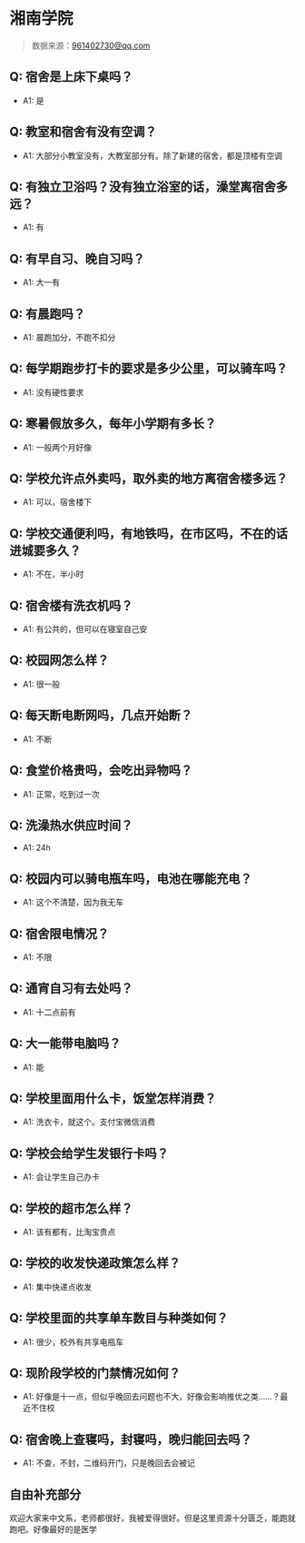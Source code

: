 # 湘南学院

> 数据来源：961402730@qq.com

## Q: 宿舍是上床下桌吗？

- A1: 是

## Q: 教室和宿舍有没有空调？

- A1: 大部分小教室没有，大教室部分有。除了新建的宿舍，都是顶楼有空调

## Q: 有独立卫浴吗？没有独立浴室的话，澡堂离宿舍多远？

- A1: 有

## Q: 有早自习、晚自习吗？

- A1: 大一有

## Q: 有晨跑吗？

- A1: 晨跑加分，不跑不扣分

## Q: 每学期跑步打卡的要求是多少公里，可以骑车吗？

- A1: 没有硬性要求

## Q: 寒暑假放多久，每年小学期有多长？

- A1: 一般两个月好像

## Q: 学校允许点外卖吗，取外卖的地方离宿舍楼多远？

- A1: 可以，宿舍楼下

## Q: 学校交通便利吗，有地铁吗，在市区吗，不在的话进城要多久？

- A1: 不在，半小时

## Q: 宿舍楼有洗衣机吗？

- A1: 有公共的，但可以在寝室自己安

## Q: 校园网怎么样？

- A1: 很一般

## Q: 每天断电断网吗，几点开始断？

- A1: 不断

## Q: 食堂价格贵吗，会吃出异物吗？

- A1: 正常，吃到过一次

## Q: 洗澡热水供应时间？

- A1: 24h

## Q: 校园内可以骑电瓶车吗，电池在哪能充电？

- A1: 这个不清楚，因为我无车

## Q: 宿舍限电情况？

- A1: 不限

## Q: 通宵自习有去处吗？

- A1: 十二点前有

## Q: 大一能带电脑吗？

- A1: 能

## Q: 学校里面用什么卡，饭堂怎样消费？

- A1: 洗衣卡，就这个。支付宝微信消费

## Q: 学校会给学生发银行卡吗？

- A1: 会让学生自己办卡

## Q: 学校的超市怎么样？

- A1: 该有都有，比淘宝贵点

## Q: 学校的收发快递政策怎么样？

- A1: 集中快递点收发

## Q: 学校里面的共享单车数目与种类如何？

- A1: 很少，校外有共享电瓶车

## Q: 现阶段学校的门禁情况如何？

- A1: 好像是十一点，但似乎晚回去问题也不大，好像会影响推优之类……？最近不住校

## Q: 宿舍晚上查寝吗，封寝吗，晚归能回去吗？

- A1: 不查，不封，二维码开门，只是晚回去会被记

## 自由补充部分

欢迎大家来中文系，老师都很好，我被爱得很好。但是这里资源十分匮乏，能跑就跑吧。好像最好的是医学